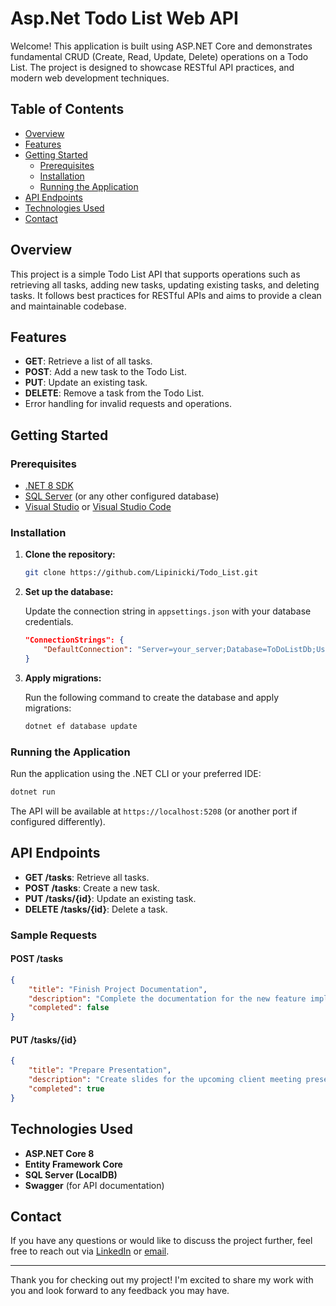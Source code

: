 # Asp.Net Todo List Web API

Welcome! This application is built using ASP.NET Core and demonstrates fundamental CRUD (Create, Read, Update, Delete) operations on a Todo List. The project is designed to showcase RESTful API practices, and modern web development techniques.

## Table of Contents

- [Overview](#overview)
- [Features](#features)
- [Getting Started](#getting-started)
  - [Prerequisites](#prerequisites)
  - [Installation](#installation)
  - [Running the Application](#running-the-application)
- [API Endpoints](#api-endpoints)
- [Technologies Used](#technologies-used)
- [Contact](#contact)

## Overview

This project is a simple Todo List API that supports operations such as retrieving all tasks, adding new tasks, updating existing tasks, and deleting tasks. It follows best practices for RESTful APIs and aims to provide a clean and maintainable codebase.

## Features

- **GET**: Retrieve a list of all tasks.
- **POST**: Add a new task to the Todo List.
- **PUT**: Update an existing task.
- **DELETE**: Remove a task from the Todo List.
- Error handling for invalid requests and operations.

## Getting Started

### Prerequisites

- [.NET 8 SDK](https://dotnet.microsoft.com/download)
- [SQL Server](https://www.microsoft.com/en-us/sql-server/sql-server-downloads) (or any other configured database)
- [Visual Studio](https://visualstudio.microsoft.com/) or [Visual Studio Code](https://code.visualstudio.com/)

### Installation

1. **Clone the repository:**

   ```bash
   git clone https://github.com/Lipinicki/Todo_List.git
   ```

2. **Set up the database:**

   Update the connection string in `appsettings.json` with your database credentials.

   ```json
   "ConnectionStrings": {
       "DefaultConnection": "Server=your_server;Database=ToDoListDb;User Id=your_user;Password=your_password;"
   }
   ```

3. **Apply migrations:**

   Run the following command to create the database and apply migrations:

   ```bash
   dotnet ef database update
   ```

### Running the Application

Run the application using the .NET CLI or your preferred IDE:

```bash
dotnet run
```

The API will be available at `https://localhost:5208` (or another port if configured differently).

## API Endpoints

- **GET /tasks**: Retrieve all tasks.
- **POST /tasks**: Create a new task.
- **PUT /tasks/{id}**: Update an existing task.
- **DELETE /tasks/{id}**: Delete a task.

### Sample Requests

#### POST /tasks

```json
{
    "title": "Finish Project Documentation",
    "description": "Complete the documentation for the new feature implementation by Friday.",
    "completed": false
}
```

#### PUT /tasks/{id}

```json
{
    "title": "Prepare Presentation",
    "description": "Create slides for the upcoming client meeting presentation.",
    "completed": true
}
```

## Technologies Used

- **ASP.NET Core 8**
- **Entity Framework Core**
- **SQL Server (LocalDB)**
- **Swagger** (for API documentation)

## Contact

If you have any questions or would like to discuss the project further, feel free to reach out via [LinkedIn](https://www.linkedin.com/in/agostinhofelipe) or [email](mailto:agostinhofelipeneto@outlook.com).

---

Thank you for checking out my project! I'm excited to share my work with you and look forward to any feedback you may have.
